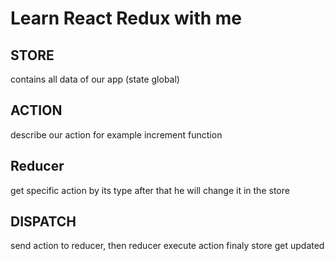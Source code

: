 # Learn React Redux with me 


## STORE
contains all data of our app (state global)

## ACTION
describe our action for example increment function

## Reducer
 get specific action by its type after that he will change it in the store

## DISPATCH
send action to reducer, then reducer execute action finaly store get updated
